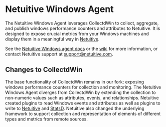 Netuitive Windows Agent
========================

The Netuitive Windows Agent leverages CollectdWin to collect, aggregate, and publish windows performance counters and attributes to Netuitive. It is designed to expose crucial metrics from your Windows machines and display them in a meaningful way in [Netuitive](https://http://www.netuitive.com/). 

See the [Netuitive Windows agent docs](https://help.netuitive.com/Content/Misc/Datasources/Windows/new_windows_datasource.htm) or the [wiki](../../wiki) for more information, or contact Netuitive support at [support@netuitive.com](mailto:support@netuitive.com).

Changes to CollectdWin
-----------------------

The base functionality of CollectdWin remains in our fork: exposing windows performance counters for collection and monitoring. The Netuitive Windows Agent diverges from CollectdWin by extending the collection to non-numeric values such as attributes, events, and relationships. Netuitive created plugins to read Windows events and attributes as well as plugins to write to [Netuitive](https://www.netuitive.com/) and [StatsD](https://github.com/etsy/statsd). Netuitive also changed the underlying framework to support collection and representation of elements of different types and metrics from remote sources.

